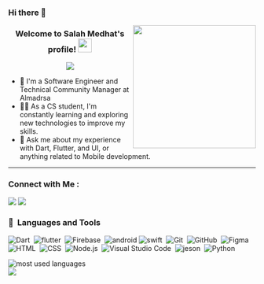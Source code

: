 ### Hi there 👋

<img width="250" align="right" src="https://c.tenor.com/_DOBjnGspYAAAAAM/code-coding.gif">

<h3 align="center">
  Welcome to Salah Medhat's profile!
  <img src="https://media.giphy.com/media/hvRJCLFzcasrR4ia7z/giphy.gif" width="28">
</h3>


<!-- Typing SVG by DenverCoder1 - https://github.com/DenverCoder1/readme-typing-svg -->
<p align="center">
  <a href="https://github.com/DenverCoder1/readme-typing-svg"><img src="https://readme-typing-svg.herokuapp.com/?lines=Software%20Engineering%20developer;Always%20learning%20new%20things&font=Fira%20Code&center=true&width=440&height=45&color=f75c7e&vCenter=true&size=22"></a>
</p> 

- 🏢 I'm a Software Engineer and Technical Community Manager at Almadrsa
- 👨‍💻 As a CS student, I'm constantly learning and exploring new technologies to improve my skills.
- 💬 Ask me about my experience with Dart, Flutter, and UI, or anything related to Mobile development.

---

### Connect with Me :

<a href="https://www.linkedin.com/in/salah-medhat-2bb9b3171" target="_blank"><img src="https://img.shields.io/badge/Salah%20Medhat-0077B5?style=for-the-badge&logo=Linkedin&logoColor=white"/></a>
<a href="https://t.me/Salah_luha" target="_blank"><img src="https://img.shields.io/badge/-Salah%20Medhat-0077B5?style=for-the-badge&logo=Telegram&logoColor=white"/></a>


### 🧰 &nbsp;Languages and Tools
![Dart](https://img.shields.io/badge/-dart-05122A?style=flat&logo=dart)&nbsp;
![flutter](https://img.shields.io/badge/-flutter-05122A?style=flat&logo=flutter&logoColor=007ACC)&nbsp;
![Firebase](https://img.shields.io/badge/-Firebase-05122A?style=flat&logo=Firebase)&nbsp;
![android](https://img.shields.io/badge/-android-05122A?style=flat&logo=android)
![swift](https://img.shields.io/badge/-Swift-05122A?style=flat&logo=Swift)&nbsp;
![Git](https://img.shields.io/badge/-Git-05122A?style=flat&logo=git)&nbsp;
![GitHub](https://img.shields.io/badge/-GitHub-05122A?style=flat&logo=github)&nbsp;
![Figma](https://img.shields.io/badge/-Figma-05122A?style=flat&logo=Figma)&nbsp;
![HTML](https://img.shields.io/badge/-HTML-05122A?style=flat&logo=HTML5)&nbsp;
![CSS](https://img.shields.io/badge/-CSS-05122A?style=flat&logo=CSS3&logoColor=1572B6)&nbsp;
![Node.js](https://img.shields.io/badge/-Node.js-05122A?style=flat&logo=node.js&logoColor=339933)&nbsp;
![Visual Studio Code](https://img.shields.io/badge/-Visual%20Studio%20Code-05122A?style=flat&logo=visual-studio-code&logoColor=007ACC)&nbsp;
![jeson](https://img.shields.io/badge/-jeson-05122A?style=flat&logo=JESONData)&nbsp;
![Python](https://img.shields.io/badge/-Python%20-05122A?style=flat&logo=python)&nbsp;




<img align="left" src="https://github-readme-stats.vercel.app/api/top-langs?username=SalahLuha&show_icons=true&locale=en&layout=compact&theme=radical" alt="most used languages" />
<br>
<a href="https://komarev.com/ghpvc/?username=SalahLuha&style=for-the-badge">
    <img src="https://komarev.com/ghpvc/?username=yousefdergham&style=for-the-badge">
</a>

<!--
**SalahLuha/SalahLuha** is a ✨ _special_ ✨ repository because its `README.md` (this file) appears on your GitHub profile.

Here are some ideas to get you started:

- 🔭 I’m currently working on ...
- 🌱 I’m currently learning ...
- 👯 I’m looking to collaborate on ...
- 🤔 I’m looking for help with ...
- 💬 Ask me about ...
- 📫 How to reach me: ...
- 😄 Pronouns: ...
- ⚡ Fun fact: ...
-->
